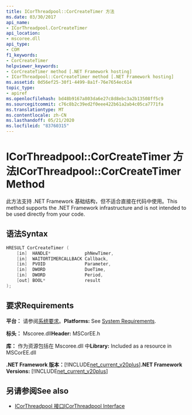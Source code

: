 ```yaml
---
title: ICorThreadpool::CorCreateTimer 方法
ms.date: 03/30/2017
api_name:
- ICorThreadpool.CorCreateTimer
api_location:
- mscoree.dll
api_type:
- COM
f1_keywords:
- CorCreateTimer
helpviewer_keywords:
- CorCreateTimer method [.NET Framework hosting]
- ICorThreadpool::CorCreateTimer method [.NET Framework hosting]
ms.assetid: 0d56ef25-30f1-4499-8a1f-76e7654ec614
topic_type:
- apiref
ms.openlocfilehash: bd48b9167a803da6e27c8d8ebc3a2b13508ff5c9
ms.sourcegitcommit: c76c8b2c39ed2f0eee422b61a2ab4c05ca7771fa
ms.translationtype: MT
ms.contentlocale: zh-CN
ms.lasthandoff: 05/21/2020
ms.locfileid: "83760315"
---
```

# <a name="icorthreadpoolcorcreatetimer-method"></a><span data-ttu-id="0a88a-102">ICorThreadpool::CorCreateTimer 方法</span><span class="sxs-lookup"><span data-stu-id="0a88a-102">ICorThreadpool::CorCreateTimer Method</span></span>
<span data-ttu-id="0a88a-103">此方法支持 .NET Framework 基础结构，但不适合直接在代码中使用。</span><span class="sxs-lookup"><span data-stu-id="0a88a-103">This method supports the .NET Framework infrastructure and is not intended to be used directly from your code.</span></span>  
  
## <a name="syntax"></a><span data-ttu-id="0a88a-104">语法</span><span class="sxs-lookup"><span data-stu-id="0a88a-104">Syntax</span></span>  
  
```cpp  
HRESULT CorCreateTimer (  
    [in]  HANDLE*             phNewTimer,  
    [in]  WAITORTIMERCALLBACK Callback,  
    [in]  PVOID               Parameter,  
    [in]  DWORD               DueTime,  
    [in]  DWORD               Period,  
    [out] BOOL*               result  
);  
```  
  
## <a name="requirements"></a><span data-ttu-id="0a88a-105">要求</span><span class="sxs-lookup"><span data-stu-id="0a88a-105">Requirements</span></span>  
 <span data-ttu-id="0a88a-106">**平台：** 请参阅[系统要求](../../get-started/system-requirements.md)。</span><span class="sxs-lookup"><span data-stu-id="0a88a-106">**Platforms:** See [System Requirements](../../get-started/system-requirements.md).</span></span>  
  
 <span data-ttu-id="0a88a-107">**标头：** Mscoree.dll</span><span class="sxs-lookup"><span data-stu-id="0a88a-107">**Header:** MSCorEE.h</span></span>  
  
 <span data-ttu-id="0a88a-108">**库：** 作为资源包括在 Mscoree.dll 中</span><span class="sxs-lookup"><span data-stu-id="0a88a-108">**Library:** Included as a resource in MSCorEE.dll</span></span>  
  
 <span data-ttu-id="0a88a-109">**.NET Framework 版本：**[!INCLUDE[net_current_v20plus](../../../../includes/net-current-v20plus-md.md)]</span><span class="sxs-lookup"><span data-stu-id="0a88a-109">**.NET Framework Versions:** [!INCLUDE[net_current_v20plus](../../../../includes/net-current-v20plus-md.md)]</span></span>  
  
## <a name="see-also"></a><span data-ttu-id="0a88a-110">另请参阅</span><span class="sxs-lookup"><span data-stu-id="0a88a-110">See also</span></span>

- [<span data-ttu-id="0a88a-111">ICorThreadpool 接口</span><span class="sxs-lookup"><span data-stu-id="0a88a-111">ICorThreadpool Interface</span></span>](icorthreadpool-interface.md)
